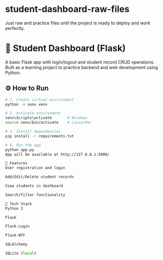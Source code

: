 # student-dashboard-raw-files
Just raw and practice files until the project is ready to deploy and work perfectly.

# 🧪 Student Dashboard (Flask)

A basic Flask app with login/logout and student record CRUD operations. Built as a learning project to practice backend and web development using Python.

## ⚙️ How to Run

```bash
# 1. Create virtual environment
python -m venv venv

# 2. Activate environment
venv\Scripts\activate       # Windows
source venv/bin/activate    # Linux/Mac

# 3. Install dependencies
pip install -r requirements.txt

# 4. Run the app
python app.py
App will be available at http://127.0.0.1:5000/

🧱 Features
User registration and login

Add/Edit/Delete student records

View students in dashboard

Search/filter functionality

📂 Tech Stack
Python 3

Flask

Flask-Login

Flask-WTF

SQLAlchemy

SQLite (local)

